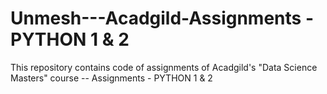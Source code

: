# Unmesh---Acadgild-Assignments - PYTHON 1 & 2
This repository contains code of assignments of Acadgild's "Data Science Masters" course -- Assignments - PYTHON 1 & 2
